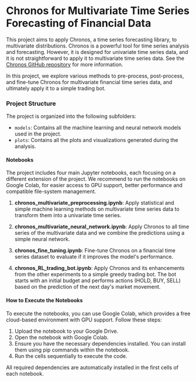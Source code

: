 # Chronos for Multivariate Time Series Forecasting of Financial Data

This project aims to apply Chronos, a time series forecasting library, to multivariate distributions.
Chronos is a powerful tool for time series analysis and forecasting.
However, it is designed for univariate time series data, and it is not straightforward to apply it to multivariate time series data.
See the [Chronos GitHub repository](https://github.com/amazon-science/chronos-forecasting) for more information.

In this project, we explore various methods to pre-process, post-process, and fine-tune Chronos
for multivariate financial time series data, and ultimately apply it to a simple trading bot.

### Project Structure

The project is organized into the following subfolders:

- `models`: Contains all the machine learning and neural network models used in the project.
- `plots`: Contains all the plots and visualizations generated during the analysis.

#### Notebooks

The project includes four main Jupyter notebooks, each focusing on a different extension of the project.
We recommend to run the notebooks on Google Colab, for easier access to GPU support, better performance and compatible file-system management.

1. **chronos_multivariate_preprocessing.ipynb**:
   Apply statistical and simple machine learning methods on multivariate time series data to transform them into a univariate time series.

2. **chronos_multivariate_neural_network.ipynb**:
   Apply Chronos to all time series of the multivariate data and we combine the predictions using a simple neural network.

3. **chronos_fine_tuning.ipynb**:
   Fine-tune Chronos on a financial time series dataset to evaluate if it improves the model's performance.

4. **chronos_RL_trading_bot.ipynb**:
   Apply Chronos and its enhancements from the other experiments to a simple greedy trading bot.
   The bot starts with an initial budget and performs actions (HOLD, BUY, SELL) based on the prediction of the next day's market movement.

#### How to Execute the Notebooks

To execute the notebooks, you can use Google Colab, which provides a free cloud-based environment with GPU support. Follow these steps:

1. Upload the notebook to your Google Drive.
2. Open the notebook with Google Colab.
3. Ensure you have the necessary dependencies installed. You can install them using pip commands within the notebook.
4. Run the cells sequentially to execute the code.

All required dependencies are automatically installed in the first cells of each notebook.